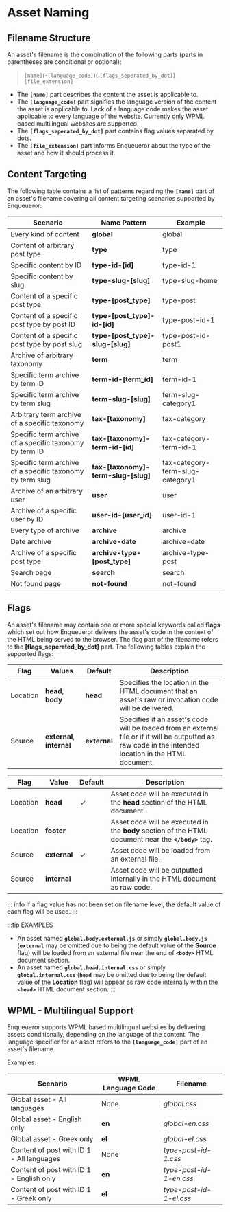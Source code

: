 # Asset Naming

## Filename Structure

An asset's filename is the combination of the following parts (parts in parentheses are conditional or optional):

> `[name]`(-`[language_code]`)(.`[flags_seperated_by_dot]`)`[file_extension]`

- The **`[name]`** part describes the content the asset is applicable to.
- The **`[language_code]`** part signifies the language version of the content the asset is applicable to. Lack of a language code makes the asset applicable to every language of the website. Currently only WPML based multilingual websites are supported.
- The **`[flags_seperated_by_dot]`** part contains flag values separated by dots.
- The **`[file_extension]`** part informs Enqueueror about the type of the asset and how it should process it.

## Content Targeting

The following table contains a list of patterns regarding the **`[name]`** part of an asset's filename covering all content targeting scenarios supported by Enqueueror:

| Scenario                                                  | Name Pattern                        | Example                          |
|-----------------------------------------------------------|-------------------------------------|----------------------------------|
| Every kind of content                                     | **global**                          | global                           |
| Content of arbitrary post type                            | **type**                            | type                             |
| Specific content by ID                                    | **type-id-[id]**                    | type-id-1                        |
| Specific content by slug                                  | **type-slug-[slug]**                | type-slug-home                   |
| Content of a specific post type                           | **type-[post_type]**                | type-post                        |
| Content of a specific post type by post ID                | **type-[post_type]-id-[id]**        | type-post-id-1                   |
| Content of a specific post type by post slug              | **type-[post_type]-slug-[slug]**    | type-post-id-post1               |
| Archive of arbitrary taxonomy                             | **term**                            | term                             |
| Specific term archive by term ID                          | **term-id-[term_id]**               | term-id-1                        |
| Specific term archive by term slug                        | **term-slug-[slug]**                | term-slug-category1              |
| Arbitrary term archive of a specific taxonomy             | **tax-[taxonomy]**                  | tax-category                     |
| Specific term archive of a specific taxonomy by term ID   | **tax-[taxonomy]-term-id-[id]**     | tax-category-term-id-1           |
| Specific term archive of a specific taxonomy by term slug | **tax-[taxonomy]-term-slug-[slug]** | tax-category-term-slug-category1 |
| Archive of an arbitrary user                              | **user**                            | user                             |
| Archive of a specific user by ID                          | **user-id-[user_id]**               | user-id-1                        |
| Every type of archive                                     | **archive**                         | archive                          |
| Date archive                                              | **archive-date**                    | archive-date                     |
| Archive of a specific post type                           | **archive-type-[post_type]**        | archive-type-post                |
| Search page                                               | **search**                          | search                           |
| Not found page                                            | **not-found**                       | not-found                        |

## Flags

An asset's filename may contain one or more special keywords called **flags** which set out how Enqueueror delivers the asset's code in the context of the HTML being served to the browser. The flag part of the filename refers to the **[flags_seperated_by_dot]** part. The following tables explain the supported flags:

| Flag     | Values                     | Default      | Description                                                                                                                                             |
|----------|----------------------------|--------------|---------------------------------------------------------------------------------------------------------------------------------------------------------|
| Location | **head**, **body**         | **head**     | Specifies the location in the HTML document that an asset's raw or invocation code will be delivered.                                                   |
| Source   | **external**, **internal** | **external** | Specifies if an asset's code will be loaded from an external file or if it will be outputted as raw code in the intended location in the HTML document. |

| Flag     | Value        | Default | Description                                                                                          |
|----------|--------------|---------|------------------------------------------------------------------------------------------------------|
| Location | **head**     | ✓       | Asset code will be executed in the **head** section of the HTML document.                            |
| Location | **footer**   |         | Asset code will be executed in the **body** section of the HTML document near the **`</body>`** tag. |
| Source   | **external** | ✓       | Asset code will be loaded from an external file.                                                     |
| Source   | **internal** |         | Asset code will be outputted internally in the HTML document as raw code.                            |

::: info
If a flag value has not been set on filename level, the default value of each flag will be used.
:::

:::tip EXAMPLES
- An asset named **`global.body.external.js`** or simply **`global.body.js`** (**`external`** may be omitted due to being the default value of the **Source** flag) will be loaded from an external file near the end of **`<body>`** HTML document section.
- An asset named **`global.head.internal.css`** or simply **`global.internal.css`** (**`head`** may be omitted due to being the default value of the **Location** flag) will appear as raw code internally within the **`<head>`** HTML document section.
:::

## WPML - Multilingual Support

Enqueueror supports WPML based multilingual websites by delivering assets conditionally, depending on the language of the content. The language specifier for an asset refers to the **`[language_code]`** part of an asset's filename. 

Examples:

| Scenario                                  | WPML Language Code | Filename                |
|-------------------------------------------|--------------------|-------------------------|
| Global asset - All languages              | None               | *global.css*            |
| Global asset - English only               | **en**             | *global-en.css*         |
| Global asset - Greek only                 | **el**             | *global-el.css*         |
| Content of post with ID 1 - All languages | None               | *type-post-id-1.css*    |
| Content of post with ID 1 - English only  | **en**             | *type-post-id-1-en.css* |
| Content of post with ID 1 - Greek only    | **el**             | *type-post-id-1-el.css* |